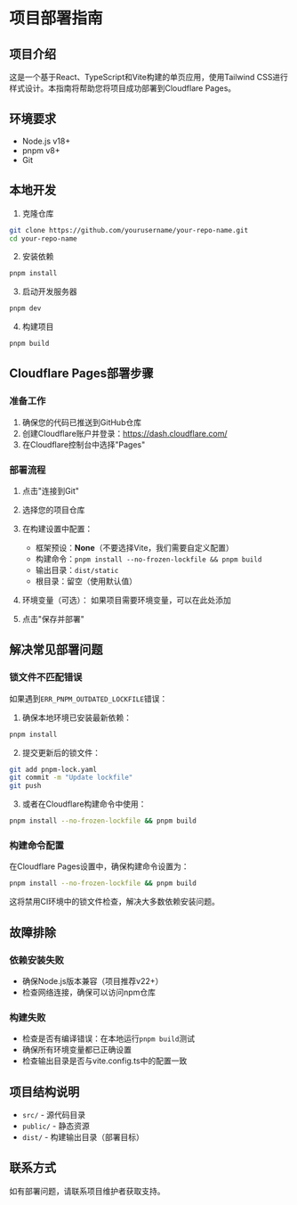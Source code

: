 # 项目部署指南

## 项目介绍
这是一个基于React、TypeScript和Vite构建的单页应用，使用Tailwind CSS进行样式设计。本指南将帮助您将项目成功部署到Cloudflare Pages。

## 环境要求
- Node.js v18+
- pnpm v8+
- Git

## 本地开发
1. 克隆仓库
```bash
git clone https://github.com/yourusername/your-repo-name.git
cd your-repo-name
```

2. 安装依赖
```bash
pnpm install
```

3. 启动开发服务器
```bash
pnpm dev
```

4. 构建项目
```bash
pnpm build
```

## Cloudflare Pages部署步骤

### 准备工作
1. 确保您的代码已推送到GitHub仓库
2. 创建Cloudflare账户并登录：https://dash.cloudflare.com/
3. 在Cloudflare控制台中选择"Pages"

### 部署流程
1. 点击"连接到Git"
2. 选择您的项目仓库
3. 在构建设置中配置：
   - 框架预设：**None**（不要选择Vite，我们需要自定义配置）
   - 构建命令：`pnpm install --no-frozen-lockfile && pnpm build`
   - 输出目录：`dist/static`
   - 根目录：留空（使用默认值）

4. 环境变量（可选）：
   如果项目需要环境变量，可以在此处添加

5. 点击"保存并部署"

## 解决常见部署问题

### 锁文件不匹配错误
如果遇到`ERR_PNPM_OUTDATED_LOCKFILE`错误：

1. 确保本地环境已安装最新依赖：
```bash
pnpm install
```

2. 提交更新后的锁文件：
```bash
git add pnpm-lock.yaml
git commit -m "Update lockfile"
git push
```

3. 或者在Cloudflare构建命令中使用：
```bash
pnpm install --no-frozen-lockfile && pnpm build
```

### 构建命令配置
在Cloudflare Pages设置中，确保构建命令设置为：
```bash
pnpm install --no-frozen-lockfile && pnpm build
```

这将禁用CI环境中的锁文件检查，解决大多数依赖安装问题。

## 故障排除

### 依赖安装失败
- 确保Node.js版本兼容（项目推荐v22+）
- 检查网络连接，确保可以访问npm仓库

### 构建失败
- 检查是否有编译错误：在本地运行`pnpm build`测试
- 确保所有环境变量都已正确设置
- 检查输出目录是否与vite.config.ts中的配置一致

## 项目结构说明
- `src/` - 源代码目录
- `public/` - 静态资源
- `dist/` - 构建输出目录（部署目标）

## 联系方式
如有部署问题，请联系项目维护者获取支持。